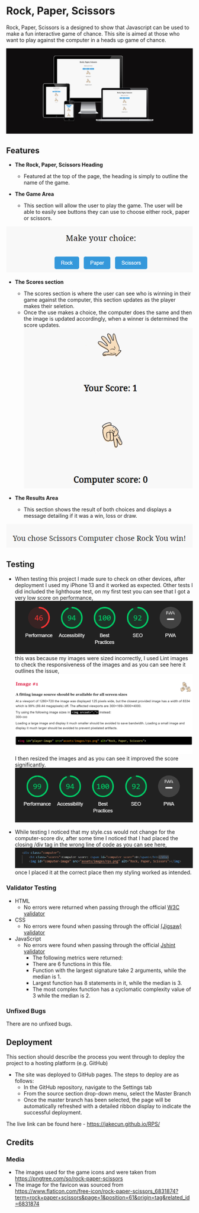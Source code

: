 # Rock, Paper, Scissors

Rock, Paper, Scissors is a designed to show that Javascript can be used to make a fun interactive game of chance. This site is aimed at those who want to play against the computer in a heads up game of chance.

![Responsive Mockup](assets/readme-images/amiresponsive.png)

## Features
- __The Rock, Paper, Scissors Heading__

  - Featured at the top of the page, the heading is simply to outline the name of the game.


- __The Game Area__

  - This section will allow the user to play the game. The user will be able to easily see buttons they can use to choose either rock, paper or scissors.

![Game](assets/readme-images/game-area.png)

- __The Scores section__

  - The scores section is where the user can see who is winning in their game against the computer, this section updates as the player makes their seletion.
  - Once the use makes a choice, the computer does the same and then the image is updated accordingly, when a winner is determined the score updates.
![Question](assets/readme-images/scores.png)

- __The Results Area__

  - This section shows the result of both choices and displays a message detailing if it was a win, loss or draw.

![score](assets/readme-images/results.png)

## Testing 

- When testing this project I made sure to check on other devices, after deployment I used my iPhone 13 and it worked as expected. Other tests I did included the lighthouse test, on my first test you can see that I got a very low score on performance,![Lighthouse](assets/readme-images/lighthouse-first.png)this was because my images were sized incorrectly, I used Lint images to check the responsiveness of the images and as you can see here it outlines the issue,![Lint](assets/readme-images/rps-lint-results-one.png)I then resized the images and as you can see it improved the score significantly. ![Performance](assets/readme-images/lighthouse-updated.png)

- While testing I noticed that my style.css would not change for the computer-score div, after some time I noticed that I had placed the closing /div tag in the wrong line of code as you can see here,![Incorrect-div](assets/readme-images/Incorrect-div-closing-tag-%20placement.png) once I placed it at the correct place then my styling worked as intended.


### Validator Testing 

- HTML
    - No errors were returned when passing through the official [W3C validator](https://validator.w3.org/nu/?doc=https%3A%2F%2Fjakecun.github.io%2FRPS%2F)
- CSS
    - No errors were found when passing through the official [(Jigsaw) validator](https://jigsaw.w3.org/css-validator/validator?uri=https%3A%2F%2Fjakecun.github.io%2FRPS%2F&profile=css3svg&usermedium=all&warning=1&vextwarning=&lang=en)
- JavaScript
    - No errors were found when passing through the official [Jshint validator](https://jshint.com/)
      - The following metrics were returned: 
      - There are 6 functions in this file.
      - Function with the largest signature take 2 arguments, while the median is 1.
      - Largest function has 8 statements in it, while the median is 3.
      - The most complex function has a cyclomatic complexity value of 3 while the median is 2.

### Unfixed Bugs

There are no unfixed bugs.
## Deployment

This section should describe the process you went through to deploy the project to a hosting platform (e.g. GitHub) 

- The site was deployed to GitHub pages. The steps to deploy are as follows: 
  - In the GitHub repository, navigate to the Settings tab 
  - From the source section drop-down menu, select the Master Branch
  - Once the master branch has been selected, the page will be automatically refreshed with a detailed ribbon display to indicate the successful deployment. 

The live link can be found here - https://jakecun.github.io/RPS/

## Credits 

### Media

- The images used for the game icons and were taken from https://pngtree.com/so/rock-paper-scissors
- The image for the favicon was sourced from https://www.flaticon.com/free-icon/rock-paper-scissors_6831874?term=rock+paper+scissors&page=1&position=61&origin=tag&related_id=6831874